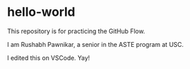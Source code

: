 # hello-world
This repository is for practicing the GitHub Flow.

I am Rushabh Pawnikar, a senior in the ASTE program at USC. 

I edited this on VSCode. Yay!